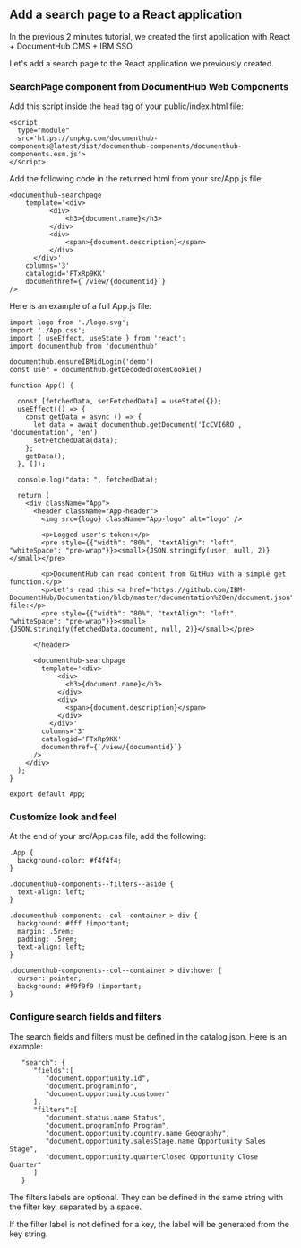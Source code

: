 ## Add a search page to a React application

In the previous 2 minutes tutorial, we created the first application with React + DocumentHub CMS + IBM SSO.

Let's add a search page to the React application we previously created.


### SearchPage component from DocumentHub Web Components

Add this script inside the ```head``` tag of your public/index.html file:
```
<script 
  type="module" 
  src='https://unpkg.com/documenthub-components@latest/dist/documenthub-components/documenthub-components.esm.js'>
</script>
```

Add the following code in the returned html from your src/App.js file:
  
```
<documenthub-searchpage
    template='<div>
          <div>
              <h3>{document.name}</h3>
          </div>
          <div>
              <span>{document.description}</span>
          </div>
      </div>'
    columns='3'
    catalogid='FTxRp9KK'
    documenthref={`/view/{documentid}`}
/>
```

Here is an example of a full App.js file:

```
import logo from './logo.svg';
import './App.css';
import { useEffect, useState } from 'react';
import documenthub from 'documenthub'

documenthub.ensureIBMidLogin('demo')
const user = documenthub.getDecodedTokenCookie()

function App() {

  const [fetchedData, setFetchedData] = useState({});
  useEffect(() => {
    const getData = async () => {
      let data = await documenthub.getDocument('IcCVI6RO', 'documentation', 'en')
      setFetchedData(data);
    };
    getData();
  }, []);

  console.log("data: ", fetchedData);

  return (
    <div className="App">
      <header className="App-header">
        <img src={logo} className="App-logo" alt="logo" />

        <p>Logged user's token:</p>
        <pre style={{"width": "80%", "textAlign": "left", "whiteSpace": "pre-wrap"}}><small>{JSON.stringify(user, null, 2)}</small></pre>

        <p>DocumentHub can read content from GitHub with a simple get function.</p>
        <p>Let's read this <a href="https://github.com/IBM-DocumentHub/Documentation/blob/master/documentation%20en/document.json">document.json</a> file:</p>
        <pre style={{"width": "80%", "textAlign": "left", "whiteSpace": "pre-wrap"}}><small>{JSON.stringify(fetchedData.document, null, 2)}</small></pre>

      </header>
      
      <documenthub-searchpage
        template='<div>
            <div>
              <h3>{document.name}</h3>
            </div>
            <div>
              <span>{document.description}</span>
            </div>
          </div>'
        columns='3'
        catalogid='FTxRp9KK'
        documenthref={`/view/{documentid}`}
      />
    </div>
  );
}

export default App;
```


### Customize look and feel

At the end of your src/App.css file, add the following:

```
.App {
  background-color: #f4f4f4;
}

.documenthub-components--filters--aside {
  text-align: left;
}

.documenthub-components--col--container > div {
  background: #fff !important;
  margin: .5rem;
  padding: .5rem;
  text-align: left;
}

.documenthub-components--col--container > div:hover {
  cursor: pointer;
  background: #f9f9f9 !important;
}
```



### Configure search fields and filters

The search fields and filters must be defined in the catalog.json. Here is an example:

```
   "search": {
      "fields":[
         "document.opportunity.id",
         "document.programInfo",
         "document.opportunity.customer"
      ],
      "filters":[
         "document.status.name Status",
         "document.programInfo Program",
         "document.opportunity.country.name Geography",
         "document.opportunity.salesStage.name Opportunity Sales Stage",
         "document.opportunity.quarterClosed Opportunity Close Quarter"
      ]
   }
```

The filters labels are optional. They can be defined in the same string with the filter key, separated by a space.

If the filter label is not defined for a key, the label will be generated from the key string.
